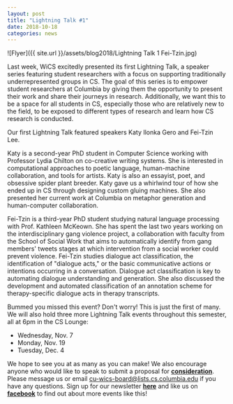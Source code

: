 ```yaml
---
layout: post
title: "Lightning Talk #1"
date: 2018-10-18
categories: news
---
```


![Flyer]({{ site.url }}/assets/blog2018/Lightning Talk 1 Fei-Tzin.jpg)

Last week, WiCS excitedly presented its first Lightning Talk, a speaker series featuring student researchers with a focus on supporting traditionally underrepresented groups in CS. The goal of this series is to empower student researchers at Columbia by giving them the opportunity to present their work and share their journeys in research. Additionally, we want this to be a space for all students in CS, especially those who are relatively new to the field, to be exposed to different types of research and learn how CS research is conducted.

Our first Lightning Talk featured speakers Katy Ilonka Gero and Fei-Tzin Lee. 

Katy is a second-year PhD student in Computer Science working with Professor Lydia Chilton on co-creative writing systems. She is interested in computational approaches to poetic language, human-machine collaboration, and tools for artists. Katy is also an essayist, poet, and obsessive spider plant breeder. Katy gave us a whirlwind tour of how she ended up in CS through designing custom gluing machines. She also presented her current work at Columbia on metaphor generation and human-computer collaboration.

Fei-Tzin is a third-year PhD student studying natural language processing with Prof. Kathleen McKeown. She has spent the last two years working on the interdisciplinary gang violence project, a collaboration with faculty from the School of Social Work that aims to automatically identify from gang members' tweets stages at which intervention from a social worker could prevent violence. Fei-Tzin studies dialogue act classification, the identification of "dialogue acts," or the basic communicative actions or intentions occurring in a conversation. Dialogue act classification is key to automating dialogue understanding and generation. She also discussed the development and automated classification of an annotation scheme for therapy-specific dialogue acts in therapy transcripts.

Bummed you missed this event? Don't worry! This is just the first of many. We will also hold three more Lightning Talk events throughout this semester, all at 6pm in the CS Lounge:
- Wednesday, Nov. 7
- Monday, Nov. 19
- Tuesday, Dec. 4

We hope to see you at as many as you can make! We also encourage anyone who would like to speak to submit a proposal for [**consideration**][google form]. Please message us or email cu-wics-board@lists.cs.columbia.edu if you have any questions. Sign up for our newsletter [**here**][mailinglist] and like us on [**facebook**][facebook] to find out about more events like this!

[mailinglist]: http://columbia.us9.list-manage.com/subscribe?u=4c6a1c710f8ab9cce10272368&id=593b5faa43
[facebook]:https://www.facebook.com/CUWICS
[google form]: https://goo.gl/forms/aJkk9nHYngXogI9i1

